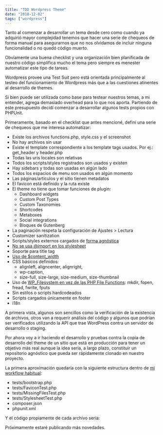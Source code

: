 ```yaml
---
title: "TDD Wordpress Theme"
date: "2018-12-02"
tags: ["wordpress"]
---
```


Tanto al comenzar a desarrollar un tema desde cero como cuando ya adquirió mayor complejidad tenemos que hacer una serie de chequeos de forma manual para asegurarnos que no nos olvidamos de incluir ninguna funcionalidad o no quedó código muerto.

Obviamente una buena checklist y una organización bien planificada de nuestro código simplifica mucho el tema pero siempre es menester automatizar este tipo de tareas.

Wordpress provee una Test Suit pero está orientada principalmente al testeo del funcionamiento de Wordpress más que a las cuestiones atinentes al desarrollo de themes.

Si bien puede ser utilizada como base para testear nuestros temas, a mi entender, agrega demasiado overhead para lo que nos aporta. Partiendo de este presupuesto decidí comenzar a desarrollar algunos tests propios con PHPUnit.

Primeramente, basado en el checklist que antes mencioné, definí una serie de chequeos que me interesa automatizar:

- Existe los archivos functions.php, style.css y el screenshot
- No hay archivos sin usar
- Existe el template correspondiente a los template tags usados. Por ej.: get\_header y header.php
- Todas las uris locales son relativas
- Todos los scripts/styles registrados son usados y existen
- Hay sidebars y todas son usadas en algún lado
- Todos los espacios de menu son usados en algún momento
- Las páginas/artículos y el sitio tienen metadatos
- El favicon está definido y la ruta existe
- El theme no tiene que tomar funciones de plugin:
    - Dashboard widgets
    - Custom Post Types
    - Custom Taxonomies
    - Shortcodes
    - Metaboxes
    - Social integrations
    - Bloques de Gutenberg
- La paginación respeta la configuración de Ajustes > Lectura
- Customizer sanitization
- Scripts/styles externos cargados de [forma agnóstica](https://core.trac.wordpress.org/ticket/16560)
- [No se usa @import en los stylesheet](http://www.stevesouders.com/blog/2009/04/09/dont-use-import/)
- Soporte para title tag
- [Uso de $content\_width](https://developer.wordpress.com/themes/content-width/)
- CSS básicos definidos:
    - alignleft, aligncenter, alignright,
    - wp-caption,
    - size-full, size-large, size-medium, size-thumbnail
- Uso de [WP\_Filesystem en vez de las PHP File Functions](https://www.webdesignerdepot.com/2012/08/wordpress-filesystem-api-the-right-way-to-operate-with-local-files/): mkdir, fopen, fread, fwrite, fputs
- Sin estilos o scripts hardcodeados
- Scripts cargados únicamente en footer
- i18n

A primera vista, algunos son sencillos como la verificación de la existencia de archivos, otros van a requerir análisis del código y algunos que podrían ser verificados utilizando la API que trae WordPress contra un servidor de desarrollo o staging.

Por ahora voy a ir haciendo el desarrollo y pruebas contra la copia de desarrollo del theme de un sitio que está en producción para tener un objetivo más real aunque la idea sería, a largo plazo, constituir un repositorio agnóstico que pueda ser rápidamente clonado en nuestro proyecto.

La primera aproximación quedaría con la siguiente estructura dentro de [mi workflow habitual](https://rvaccaro.com.ar/2018/06/workflow-en-wordpress/):

- tests/bootstrap.php
- tests/FaviconTest.php
- tests/MissingFilesTest.php
- tests/StylesheetTest.php
- composer.json
- phpunit.xml

Y el código propiamente de cada archivo sería:

<script src="https://gist.github.com/robertito13/fd2ca8d31b0ded3fe77f5a1fff70dc7b.js"></script>

Próximamente estaré publicando más novedades.
